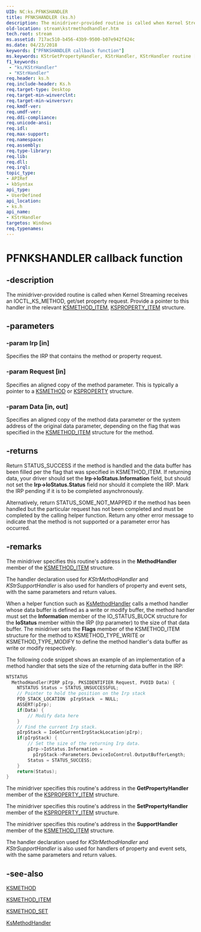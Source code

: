 ```yaml
---
UID: NC:ks.PFNKSHANDLER
title: PFNKSHANDLER (ks.h)
description: The minidriver-provided routine is called when Kernel Streaming receives an IOCTL_KS_METHOD, get/set property request. Provide a pointer to this handler in the relevant KSMETHOD_ITEM, KSPROPERTY_ITEM structure.
old-location: stream\kstrmethodhandler.htm
tech.root: stream
ms.assetid: 717ac510-b456-43b9-9500-b07e942f424c
ms.date: 04/23/2018
keywords: ["PFNKSHANDLER callback function"]
ms.keywords: KStrGetPropertyHandler, KStrHandler, KStrHandler routine [Streaming Media Devices], KStrMethodHandler, KStrSetPropertyHandler, KStrSupportHandler, PFNKSHANDLER, ks/KStrHandler, ksfunc_53b62198-4059-4715-b405-c6f55d736a09.xml, stream.kstrmethodhandler
f1_keywords:
 - "ks/KStrHandler"
 - "KStrHandler"
req.header: ks.h
req.include-header: Ks.h
req.target-type: Desktop
req.target-min-winverclnt: 
req.target-min-winversvr: 
req.kmdf-ver: 
req.umdf-ver: 
req.ddi-compliance: 
req.unicode-ansi: 
req.idl: 
req.max-support: 
req.namespace: 
req.assembly: 
req.type-library: 
req.lib: 
req.dll: 
req.irql: 
topic_type:
- APIRef
- kbSyntax
api_type:
- UserDefined
api_location:
- ks.h
api_name:
- KStrHandler
targetos: Windows
req.typenames: 
---
```


# PFNKSHANDLER callback function

## -description

The minidriver-provided  routine is called when Kernel Streaming receives an IOCTL_KS_METHOD, get/set property request. Provide a pointer to this handler in the relevant [KSMETHOD_ITEM](https://docs.microsoft.com/windows-hardware/drivers/ddi/ks/ns-ks-ksmethod_item), [KSPROPERTY_ITEM](https://docs.microsoft.com/windows-hardware/drivers/ddi/ks/ns-ks-ksproperty_item) structure.

## -parameters

### -param Irp [in]

Specifies the IRP that contains the method or property request.

### -param Request [in]

Specifies an aligned copy of the method parameter. This is typically a pointer to a [KSMETHOD](https://docs.microsoft.com/previous-versions/ff563398(v=vs.85)) or [KSPROPERTY](https://docs.microsoft.com/previous-versions/ff564262(v=vs.85)) structure.

### -param Data [in, out]

Specifies an aligned copy of the method data parameter or the system address of the original data parameter, depending on the flag that was specified in the [KSMETHOD_ITEM](https://docs.microsoft.com/windows-hardware/drivers/ddi/ks/ns-ks-ksmethod_item) structure for the method.

## -returns

Return STATUS_SUCCESS if the method is handled and the data buffer has been filled per the flag that was specified in KSMETHOD_ITEM. If returning data, your driver should set the **Irp->IoStatus.Information** field, but should not set the **Irp->IoStatus.Status** field nor should it complete the IRP. Mark the IRP pending if it is to be completed asynchronously.

Alternatively, return STATUS_SOME_NOT_MAPPED if the method has been handled but the particular request has not been completed and must be completed by the calling helper function. Return any other error message to indicate that the method is not supported or a parameter error has occurred.

## -remarks

The minidriver specifies this routine's address in the **MethodHandler** member of the [KSMETHOD_ITEM](https://docs.microsoft.com/windows-hardware/drivers/ddi/ks/ns-ks-ksmethod_item) structure.

The handler declaration used for *KStrMethodHandler* and *KStrSupportHandler* is also used for handlers of property and event sets, with the same parameters and return values.

When a helper function such as [KsMethodHandler](https://docs.microsoft.com/windows-hardware/drivers/ddi/ks/nf-ks-ksmethodhandler) calls a method handler whose data buffer is defined as a write or modify buffer, the method handler must set the **Information** member of the IO_STATUS_BLOCK structure for the **IoStatus** member within the IRP (*Irp* parameter) to the size of that data buffer. The minidriver sets the **Flags** member of the KSMETHOD_ITEM structure for the method to KSMETHOD_TYPE_WRITE or KSMETHOD_TYPE_MODIFY to define the method handler's data buffer as write or modify respectively.

The following code snippet shows an example of an implementation of a method handler that sets the size of the returning data buffer in the IRP:

```cpp
NTSTATUS
  MethodHandler(PIRP pIrp, PKSIDENTIFIER Request, PVOID Data) {
    NTSTATUS Status = STATUS_UNSUCCESSFUL;
    // Pointer to hold the position on the Irp stack
    PIO_STACK_LOCATION  pIrpStack  = NULL;
    ASSERT(pIrp);
    if(Data) {
        // Modify data here
    }
    // Find the current Irp stack.
    pIrpStack = IoGetCurrentIrpStackLocation(pIrp);
    if(pIrpStack) {
        // Set the size of the returning Irp data.
        pIrp->IoStatus.Information =
          pIrpStack->Parameters.DeviceIoControl.OutputBufferLength;
        Status = STATUS_SUCCESS;
    }
    return(Status);
}
```

The minidriver specifies this routine's address in the **GetPropertyHandler** member of the [KSPROPERTY_ITEM](https://docs.microsoft.com/windows-hardware/drivers/ddi/ks/ns-ks-ksproperty_item) structure.

The minidriver specifies this routine's address in the **SetPropertyHandler** member of the [KSPROPERTY_ITEM](https://docs.microsoft.com/windows-hardware/drivers/ddi/ks/ns-ks-ksproperty_item) structure.

The minidriver specifies this routine's address in the **SupportHandler** member of the [KSMETHOD_ITEM](https://docs.microsoft.com/windows-hardware/drivers/ddi/ks/ns-ks-ksmethod_item) structure.

The handler declaration used for *KStrMethodHandler* and *KStrSupportHandler* is also used for handlers of property and event sets, with the same parameters and return values.

## -see-also

[KSMETHOD](https://docs.microsoft.com/previous-versions/ff563398(v=vs.85))

[KSMETHOD_ITEM](https://docs.microsoft.com/windows-hardware/drivers/ddi/ks/ns-ks-ksmethod_item)

[KSMETHOD_SET](https://docs.microsoft.com/windows-hardware/drivers/ddi/ks/ns-ks-ksmethod_set)

[KsMethodHandler](https://docs.microsoft.com/windows-hardware/drivers/ddi/ks/nf-ks-ksmethodhandler)
